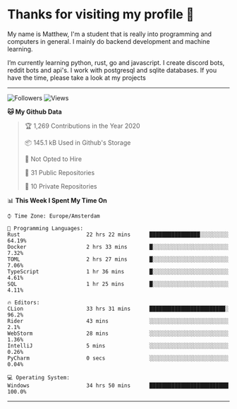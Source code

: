 # Thanks for visiting my profile 👋
My name is Matthew, I'm a student that is really into programming and computers in general. I mainly do backend development and machine learning.

I’m currently learning python, rust, go and javascript. I create discord bots, reddit bots and api's. I work with postgresql and sqlite databases. If you have the time, please take a look at my projects


---
![Followers](https://img.shields.io/github/followers/DankDumpster?style=social)
![Views](https://komarev.com/ghpvc/?username=DankDumpster&style=flat-square&color=green)
<!--START_SECTION:waka-->
**🐱 My Github Data** 

> 🏆 1,269 Contributions in the Year 2020
 > 
> 📦 145.1 kB Used in Github's Storage 
 > 
> 🚫 Not Opted to Hire
 > 
> 📜 31 Public Repositories 
 > 
> 🔑 10 Private Repositories  

📊 **This Week I Spent My Time On** 

```text
⌚︎ Time Zone: Europe/Amsterdam

💬 Programming Languages: 
Rust                     22 hrs 22 mins      ████████████████░░░░░░░░░   64.19% 
Docker                   2 hrs 33 mins       █░░░░░░░░░░░░░░░░░░░░░░░░   7.32% 
TOML                     2 hrs 27 mins       █░░░░░░░░░░░░░░░░░░░░░░░░   7.06% 
TypeScript               1 hr 36 mins        █░░░░░░░░░░░░░░░░░░░░░░░░   4.61% 
SQL                      1 hr 25 mins        █░░░░░░░░░░░░░░░░░░░░░░░░   4.11%

🔥 Editors: 
CLion                    33 hrs 31 mins      ████████████████████████░   96.2% 
Rider                    43 mins             ░░░░░░░░░░░░░░░░░░░░░░░░░   2.1% 
WebStorm                 28 mins             ░░░░░░░░░░░░░░░░░░░░░░░░░   1.36% 
IntelliJ                 5 mins              ░░░░░░░░░░░░░░░░░░░░░░░░░   0.26% 
PyCharm                  0 secs              ░░░░░░░░░░░░░░░░░░░░░░░░░   0.04%

💻 Operating System: 
Windows                  34 hrs 50 mins      █████████████████████████   100.0%

```


<!--END_SECTION:waka-->
-------
